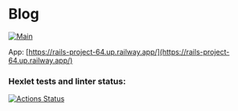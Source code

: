 # Blog
[![Main](https://github.com/fromnt34/rails-project-64/actions/workflows/main.yml/badge.svg?branch=main&event=push)](https://github.com/fromnt34/rails-project-64/actions/workflows/main.yml)

App: [https://rails-project-64.up.railway.app/](https://rails-project-64.up.railway.app/)

### Hexlet tests and linter status:
[![Actions Status](https://github.com/fromnt34/rails-project-64/workflows/hexlet-check/badge.svg)](https://github.com/fromnt34/rails-project-64/actions)